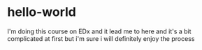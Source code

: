 # hello-world
I'm doing this course on EDx and it lead me to here
and it's a bit complicated at first but i'm sure i will definitely enjoy the process
